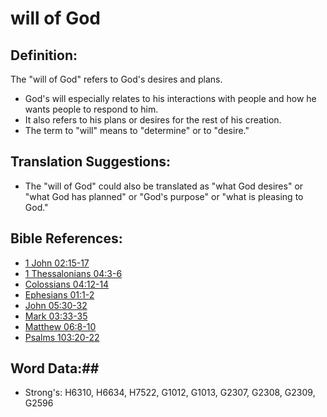 # will of God #

## Definition: ##

The "will of God" refers to God's desires and plans.
 
* God's will especially  relates to his interactions with people and how he wants people to respond to him.
* It also refers to his plans or desires for the rest of his creation.
* The term to "will" means to "determine" or to "desire."

## Translation Suggestions: ##

* The "will of God" could also be translated as "what God desires" or "what God has planned" or "God's purpose" or "what is pleasing to God."

## Bible References: ##

* [1 John 02:15-17](rc://en/tn/help/1jn/02/15)
* [1 Thessalonians 04:3-6](rc://en/tn/help/1th/04/03)
* [Colossians 04:12-14](rc://en/tn/help/col/04/12)
* [Ephesians 01:1-2](rc://en/tn/help/eph/01/01)
* [John 05:30-32](rc://en/tn/help/jhn/05/30)
* [Mark 03:33-35](rc://en/tn/help/mrk/03/33)
* [Matthew 06:8-10](rc://en/tn/help/mat/06/08)
* [Psalms 103:20-22](rc://en/tn/help/psa/103/020)

## Word Data:##

* Strong's: H6310, H6634, H7522, G1012, G1013, G2307, G2308, G2309, G2596
